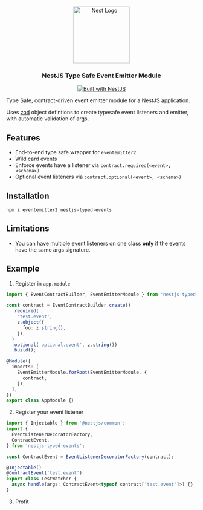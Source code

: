 <h1 align="center"></h1>

<div align="center">
  <a href="http://nestjs.com/" target="_blank">
    <img src="https://nestjs.com/img/logo_text.svg" width="150" alt="Nest Logo" />
  </a>
</div>

<h3 align="center">NestJS Type Safe Event Emitter Module</h3>

<div align="center">
  <a href="https://nestjs.com" target="_blank">
    <img src="https://img.shields.io/badge/built%20with-NestJs-red.svg" alt="Built with NestJS">
  </a>
</div>

Type Safe, contract-driven event emitter module for a NestJS application.

Uses [zod](https://github.com/colinhacks/zod) object defintions to create typesafe event listeners and emitter, with automatic validation of args.

## Features

- End-to-end type safe wrapper for `eventemitter2`
- Wild card events
- Enforce events have a listener via `contract.required(<event>, <schema>)`
- Optional event listeners via `contract.optional(<event>, <schema>)`

## Installation

```bash
npm i eventemitter2 nestjs-typed-events
```

## Limitations

- You can have multiple event listeners on one class **only** if the events have the same args signature.

## Example

1. Register in `app.module`

```typescript
import { EventContractBuilder, EventEmitterModule } from 'nestjs-typed-events';

const contract = EventContractBuilder.create()
  .required(
    'test.event',
    z.object({
      foo: z.string(),
    }),
  )
  .optional('optional.event', z.string())
  .build();

@Module({
  imports: [
    EventEmitterModule.forRoot(EventEmitterModule, {
      contract,
    }),
  ],
})
export class AppModule {}
```

2. Register your event listener

```typescript
import { Injectable } from '@nestjs/common';
import {
  EventListenerDecoratorFactory,
  ContractEvent,
} from 'nestjs-typed-events';

const ContractEvent = EventListenerDecoratorFactory(contract);

@Injectable()
@ContractEvent('test.event')
export class TestWatcher {
  async handle(args: ContractEvent<typeof contract['test.event']>) {}
}
```

3. Profit
